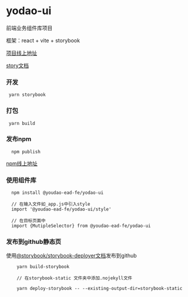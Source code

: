 # yodao-ui

前端业务组件库项目

框架：react + vite + storybook

[项目线上地址](https://github.com/YoudaoEadFE/yodao-ui)

[story文档 ](https://storybook.js.org/docs/react/addons/addons-api#addonssetconfigconfig)

### 开发
```
 yarn storybook
```

### 打包
```
 yarn build
```

### 发布npm
```
  npm publish
```
[npm线上地址](https://www.npmjs.com/package/@youdao-ead-fe/yodao-ui)


### 使用组件库
```
  npm install @youdao-ead-fe/yodao-ui
  
  // 在输入文件如_app.js中引入style
  import '@youdao-ead-fe/yodao-ui/style'
  
  // 在目标页面中
  import {MutipleSelector} from @youdao-ead-fe/yodao-ui
```



### 发布到github静态页
使用[@storybook/storybook-deployer文档](https://github.com/storybook-eol/storybook-deployer)发布到github

```
    yarn build-storybook
    
    // 在storybook-static 文件夹中添加.nojekyll文件
    
    yarn deploy-storybook -- --existing-output-dir=storybook-static
```


